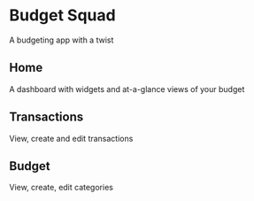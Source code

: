 # Budget Squad

A budgeting app with a twist

## Home

A dashboard with widgets and at-a-glance views of your budget

## Transactions

View, create and edit transactions

## Budget

View, create, edit categories